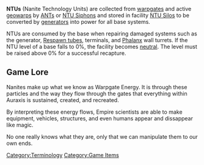 **NTUs** (Nanite Technology Units) are collected from
[warpgates](Warpgate.md) and active
[geowarps](Geowarp.md) by
[ANTs](Advanced_Nanite_Transport.md) or [NTU
Siphons](NTU_Siphon.md) and stored in facility [NTU
Silos](NTU_Silo.md) to be converted by
[generators](Generator.md) into power for all base systems.

NTUs are consumed by the base when repairing damaged systems such as the
generator, [Respawn tubes](Respawn_Tube.md), terminals, and
[Phalanx](Phalanx.md) wall turrets. If the NTU level of a base
falls to 0%, the facility becomes [neutral](Neutral.md). The
level must be raised above 0% for a successful recapture.

## Game Lore

Nanites make up what we know as Warpgate Energy. It is through these
particles and the way they flow through the gates that everything within
Auraxis is sustained, created, and recreated.

By interpreting these energy flows, Empire scientists are able to make
equipment, vehicles, structures, and even humans appear and dissappear
like magic.

No one really knows what they are, only that we can manipulate them to
our own ends.

[Category:Terminology](Category:Terminology.md) [Category:Game
Items](Category:Game_Items.md)
